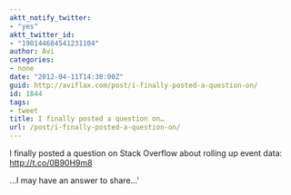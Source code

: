 ```yaml
---
aktt_notify_twitter:
- "yes"
aktt_twitter_id:
- "190144684541231104"
author: Avi
categories:
- none
date: "2012-04-11T14:30:00Z"
guid: http://aviflax.com/post/i-finally-posted-a-question-on/
id: 1844
tags:
- tweet
title: I finally posted a question on…
url: /post/i-finally-posted-a-question-on/
---
```

I finally posted a question on Stack Overflow about rolling up event data: <a href="http://t.co/0B90H9m8" rel="nofollow">http://t.co/0B90H9m8</a>
  
…I may have an answer to share…'